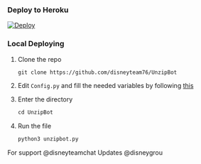
### Deploy to Heroku
[![Deploy](https://www.herokucdn.com/deploy/button.svg)](https://heroku.com/deploy?template=https://github.com/disneyteam76/UnzipBot)

### Local Deploying
1) Clone the repo
   ```markdown
   git clone https://github.com/disneyteam76/UnzipBot
   ```
2) Edit `Config.py` and fill the needed variables by following [this](https://github.com/disneyteam76/UnzipBot/blob/Patch-1/Config.py#L11) 

3) Enter the directory
   ```markdown
   cd UnzipBot
   ```
4) Run the file
   ```markdown
   python3 unzipbot.py
   ```
For support @disneyteamchat 
Updates @disneygrou 


